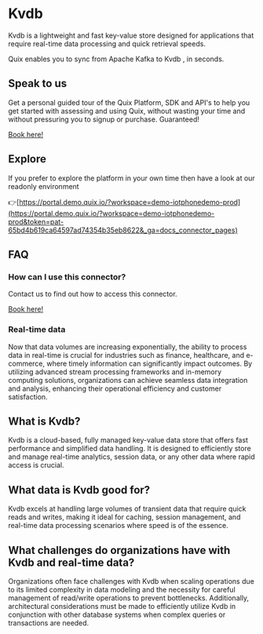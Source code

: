 <!--[tech-name]-->
# Kvdb

<!--[ai-blurb-about-tech]-->
Kvdb is a lightweight and fast key-value store designed for applications that require real-time data processing and quick retrieval speeds.

Quix enables you to sync from Apache Kafka <span id="to_or_from">to</span> <span id="techname">Kvdb</span> , in seconds.

## Speak to us

Get a personal guided tour of the Quix Platform, SDK and API's to help you get started with assessing and using Quix, without wasting your time and without pressuring you to signup or purchase. Guaranteed!

[Book here!](https://quix.io/book-a-demo)

## Explore

If you prefer to explore the platform in your own time then have a look at our readonly environment

👉[https://portal.demo.quix.io/?workspace=demo-iotphonedemo-prod](https://portal.demo.quix.io/?workspace=demo-iotphonedemo-prod&token=pat-65bd4b619ca64597ad74354b35eb8622&_ga=docs_connector_pages)

## FAQ 

### How can I use this connector?

Contact us to find out how to access this connector.

[Book here!](https://quix.io/book-a-demo)

### Real-time data

Now that data volumes are increasing exponentially, the ability to process data in real-time is crucial for industries such as finance, healthcare, and e-commerce, where timely information can significantly impact outcomes. By utilizing advanced stream processing frameworks and in-memory computing solutions, organizations can achieve seamless data integration and analysis, enhancing their operational efficiency and customer satisfaction.

## What is <span id="techname">Kvdb</span>?

<!--[tech-seo-text]-->
Kvdb is a cloud-based, fully managed key-value data store that offers fast performance and simplified data handling. It is designed to efficiently store and manage real-time analytics, session data, or any other data where rapid access is crucial.

## What data is <span id="techname">Kvdb</span> good for?

<!--[tech-data-seo-text]-->
Kvdb excels at handling large volumes of transient data that require quick reads and writes, making it ideal for caching, session management, and real-time data processing scenarios where speed is of the essence.

## What challenges do organizations have with <span id="techname">Kvdb</span> and real-time data?

<!--[tech-challenges-seo-text]-->
Organizations often face challenges with Kvdb when scaling operations due to its limited complexity in data modeling and the necessity for careful management of read/write operations to prevent bottlenecks. Additionally, architectural considerations must be made to efficiently utilize Kvdb in conjunction with other database systems when complex queries or transactions are needed.